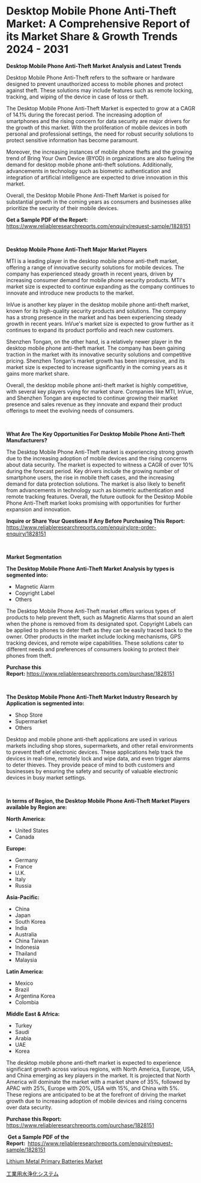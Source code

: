 <p><h1>Desktop Mobile Phone Anti-Theft Market: A Comprehensive Report of its Market Share & Growth Trends 2024 - 2031</h1></p><p><strong>Desktop Mobile Phone Anti-Theft Market Analysis and Latest Trends</strong></p>
<p><p>Desktop Mobile Phone Anti-Theft refers to the software or hardware designed to prevent unauthorized access to mobile phones and protect against theft. These solutions may include features such as remote locking, tracking, and wiping of the device in case of loss or theft.</p><p>The Desktop Mobile Phone Anti-Theft Market is expected to grow at a CAGR of 14.1% during the forecast period. The increasing adoption of smartphones and the rising concern for data security are major drivers for the growth of this market. With the proliferation of mobile devices in both personal and professional settings, the need for robust security solutions to protect sensitive information has become paramount.</p><p>Moreover, the increasing instances of mobile phone thefts and the growing trend of Bring Your Own Device (BYOD) in organizations are also fueling the demand for desktop mobile phone anti-theft solutions. Additionally, advancements in technology such as biometric authentication and integration of artificial intelligence are expected to drive innovation in this market.</p><p>Overall, the Desktop Mobile Phone Anti-Theft Market is poised for substantial growth in the coming years as consumers and businesses alike prioritize the security of their mobile devices.</p></p>
<p><strong>Get a Sample PDF of the Report:&nbsp;</strong> <a href="https://www.reliableresearchreports.com/enquiry/request-sample/1828151">https://www.reliableresearchreports.com/enquiry/request-sample/1828151</a></p>
<p>&nbsp;</p>
<p><strong>Desktop Mobile Phone Anti-Theft Major Market Players</strong></p>
<p><p>MTI is a leading player in the desktop mobile phone anti-theft market, offering a range of innovative security solutions for mobile devices. The company has experienced steady growth in recent years, driven by increasing consumer demand for mobile phone security products. MTI's market size is expected to continue expanding as the company continues to innovate and introduce new products to the market.</p><p>InVue is another key player in the desktop mobile phone anti-theft market, known for its high-quality security products and solutions. The company has a strong presence in the market and has been experiencing steady growth in recent years. InVue's market size is expected to grow further as it continues to expand its product portfolio and reach new customers.</p><p>Shenzhen Tongan, on the other hand, is a relatively newer player in the desktop mobile phone anti-theft market. The company has been gaining traction in the market with its innovative security solutions and competitive pricing. Shenzhen Tongan's market growth has been impressive, and its market size is expected to increase significantly in the coming years as it gains more market share.</p><p>Overall, the desktop mobile phone anti-theft market is highly competitive, with several key players vying for market share. Companies like MTI, InVue, and Shenzhen Tongan are expected to continue growing their market presence and sales revenue as they innovate and expand their product offerings to meet the evolving needs of consumers.</p></p>
<p>&nbsp;</p>
<p><strong>What Are The Key Opportunities For Desktop Mobile Phone Anti-Theft Manufacturers?</strong></p>
<p><p>The Desktop Mobile Phone Anti-Theft market is experiencing strong growth due to the increasing adoption of mobile devices and the rising concerns about data security. The market is expected to witness a CAGR of over 10% during the forecast period. Key drivers include the growing number of smartphone users, the rise in mobile theft cases, and the increasing demand for data protection solutions. The market is also likely to benefit from advancements in technology such as biometric authentication and remote tracking features. Overall, the future outlook for the Desktop Mobile Phone Anti-Theft market looks promising with opportunities for further expansion and innovation.</p></p>
<p><strong>Inquire or Share Your Questions If Any Before Purchasing This Report:</strong> <a href="https://www.reliableresearchreports.com/enquiry/pre-order-enquiry/1828151">https://www.reliableresearchreports.com/enquiry/pre-order-enquiry/1828151</a></p>
<p>&nbsp;</p>
<p><strong>Market Segmentation</strong></p>
<p><strong>The Desktop Mobile Phone Anti-Theft Market Analysis by types is segmented into:</strong></p>
<p><ul><li>Magnetic Alarm</li><li>Copyright Label</li><li>Others</li></ul></p>
<p><p>The Desktop Mobile Phone Anti-Theft market offers various types of products to help prevent theft, such as Magnetic Alarms that sound an alert when the phone is removed from its designated spot. Copyright Labels can be applied to phones to deter theft as they can be easily traced back to the owner. Other products in the market include locking mechanisms, GPS tracking devices, and remote wipe capabilities. These solutions cater to different needs and preferences of consumers looking to protect their phones from theft.</p></p>
<p><strong>Purchase this Report:&nbsp;</strong><a href="https://www.reliableresearchreports.com/purchase/1828151">https://www.reliableresearchreports.com/purchase/1828151</a></p>
<p>&nbsp;</p>
<p><strong>The Desktop Mobile Phone Anti-Theft Market Industry Research by Application is segmented into:</strong></p>
<p><ul><li>Shop Store</li><li>Supermarket</li><li>Others</li></ul></p>
<p><p>Desktop and mobile phone anti-theft applications are used in various markets including shop stores, supermarkets, and other retail environments to prevent theft of electronic devices. These applications help track the devices in real-time, remotely lock and wipe data, and even trigger alarms to deter thieves. They provide peace of mind to both customers and businesses by ensuring the safety and security of valuable electronic devices in busy market settings.</p></p>
<p>&nbsp;</p>
<p><strong>In terms of Region, the Desktop Mobile Phone Anti-Theft Market Players available by Region are:</strong></p>
<p>
    <p> <strong> North America: </strong>
        <ul>
            <li>United States</li>
            <li>Canada</li>
        </ul>
        </p> 
    <p> <strong> Europe: </strong>
        <ul>
            <li>Germany</li>
            <li>France</li>
            <li>U.K.</li>
            <li>Italy</li>
            <li>Russia</li>
        </ul>
        </p> 
    <p> <strong> Asia-Pacific: </strong>
        <ul>
            <li>China</li>
            <li>Japan</li>
            <li>South Korea</li>
            <li>India</li>
            <li>Australia</li>
            <li>China Taiwan</li>
            <li>Indonesia</li>
            <li>Thailand</li>
            <li>Malaysia</li>
        </ul>
        </p> 
    <p> <strong> Latin America: </strong>
        <ul>
            <li>Mexico</li>
            <li>Brazil</li>
            <li>Argentina Korea</li>
            <li>Colombia</li>
        </ul>
        </p> 
    <p> <strong> Middle East & Africa: </strong>
        <ul>
            <li>Turkey</li>
            <li>Saudi</li>
            <li>Arabia</li>
            <li>UAE</li>
            <li>Korea</li>
        </ul>
    </p>
    </p>
<p><p>The desktop mobile phone anti-theft market is expected to experience significant growth across various regions, with North America, Europe, USA, and China emerging as key players in the market. It is projected that North America will dominate the market with a market share of 35%, followed by APAC with 25%, Europe with 20%, USA with 15%, and China with 5%. These regions are anticipated to be at the forefront of driving the market growth due to increasing adoption of mobile devices and rising concerns over data security.</p></p>
<p><strong>Purchase this Report: </strong><a href="https://www.reliableresearchreports.com/purchase/1828151">https://www.reliableresearchreports.com/purchase/1828151</a></p>
<p>&nbsp;<strong>Get a Sample PDF of the Report:&nbsp;&nbsp;</strong><a href="https://www.reliableresearchreports.com/enquiry/request-sample/1828151">https://www.reliableresearchreports.com/enquiry/request-sample/1828151</a></p>
<p><strong></strong></p>
<p><p><a href="https://github.com/WillieWoodard/Market-Research-Report-List-4/blob/main/lithium-metal-primary-batteries-market.md">Lithium Metal Primary Batteries Market</a></p><p><a href="https://github.com/oafhukehf4709715/Market-Research-Report-List-1/blob/main/66722297502.md">工業用水浄化システム</a></p></p>